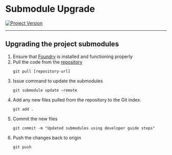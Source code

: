 # Submodule Upgrade
[![Project Version][version-image]][version-url]

---

## Upgrading the project submodules
1. Ensure that [Foundry][foundry-url] is installed and functioning properly
2. Pull the code from the [repository][repository-url]
   ````
   git pull [repository-url]
   ````
3. Issue command to update the submodules
   ````
   git submodule update –remote
   ````
4. Add any new files pulled from the repository to the Git index.
   ````
   git add .
   ````
5. Commit the new files
   ````
   git commit -m "Updated submodules using developer guide steps"
   ````
6. Push the changes back to origin
   ````
   git push
   ````

<!-- These are the body links -->
[foundry-url]: https://book.getfoundry.sh/getting-started/installation
[repository-url]: https://github.com/thrackle-io/forte-token


<!-- These are the header links -->
[version-image]: https://img.shields.io/badge/Version-1.0.0-brightgreen?style=for-the-badge&logo=appveyor
[version-url]: https://github.com/thrackle-io/forte-token
